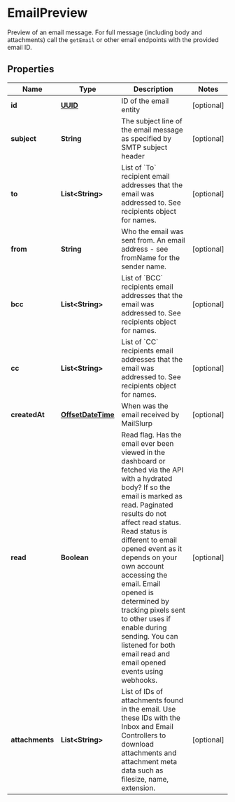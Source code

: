 

# EmailPreview

Preview of an email message. For full message (including body and attachments) call the `getEmail` or other email endpoints with the provided email ID.
## Properties

Name | Type | Description | Notes
------------ | ------------- | ------------- | -------------
**id** | [**UUID**](UUID) | ID of the email entity |  [optional]
**subject** | **String** | The subject line of the email message as specified by SMTP subject header |  [optional]
**to** | **List&lt;String&gt;** | List of &#x60;To&#x60; recipient email addresses that the email was addressed to. See recipients object for names. |  [optional]
**from** | **String** | Who the email was sent from. An email address - see fromName for the sender name. |  [optional]
**bcc** | **List&lt;String&gt;** | List of &#x60;BCC&#x60; recipients email addresses that the email was addressed to. See recipients object for names. |  [optional]
**cc** | **List&lt;String&gt;** | List of &#x60;CC&#x60; recipients email addresses that the email was addressed to. See recipients object for names. |  [optional]
**createdAt** | [**OffsetDateTime**](OffsetDateTime) | When was the email received by MailSlurp |  [optional]
**read** | **Boolean** | Read flag. Has the email ever been viewed in the dashboard or fetched via the API with a hydrated body? If so the email is marked as read. Paginated results do not affect read status. Read status is different to email opened event as it depends on your own account accessing the email. Email opened is determined by tracking pixels sent to other uses if enable during sending. You can listened for both email read and email opened events using webhooks. |  [optional]
**attachments** | **List&lt;String&gt;** | List of IDs of attachments found in the email. Use these IDs with the Inbox and Email Controllers to download attachments and attachment meta data such as filesize, name, extension. |  [optional]



